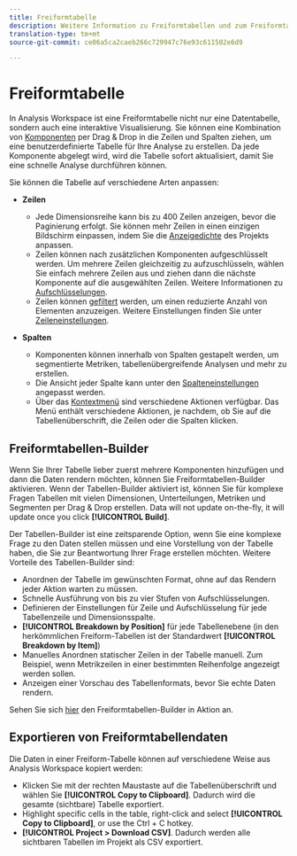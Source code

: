 ```yaml
---
title: Freiformtabelle
description: Weitere Information zu Freiformtabellen und zum Freiformtabellen-Builder
translation-type: tm+mt
source-git-commit: ce06a5ca2caeb266c729947c76e93c611502e6d9

---
```



# Freiformtabelle

In Analysis Workspace ist eine Freiformtabelle nicht nur eine Datentabelle, sondern auch eine interaktive Visualisierung. Sie können eine Kombination von [Komponenten](https://docs.adobe.com/content/help/de-DE/analytics/analyze/analysis-workspace/components/analysis-workspace-components.html) per Drag &amp; Drop in die Zeilen und Spalten ziehen, um eine benutzerdefinierte Tabelle für Ihre Analyse zu erstellen. Da jede Komponente abgelegt wird, wird die Tabelle sofort aktualisiert, damit Sie eine schnelle Analyse durchführen können.

Sie können die Tabelle auf verschiedene Arten anpassen:

* **Zeilen**
   * Jede Dimensionsreihe kann bis zu 400 Zeilen anzeigen, bevor die Paginierung erfolgt. Sie können mehr Zeilen in einen einzigen Bildschirm einpassen, indem Sie die [Anzeigedichte](https://docs.adobe.com/content/help/de-DE/analytics/analyze/analysis-workspace/build-workspace-project/view-density.html) des Projekts anpassen.
   * Zeilen können nach zusätzlichen Komponenten aufgeschlüsselt werden. Um mehrere Zeilen gleichzeitig zu aufzuschlüsseln, wählen Sie einfach mehrere Zeilen aus und ziehen dann die nächste Komponente auf die ausgewählten Zeilen. Weitere Informationen zu [Aufschlüsselungen](https://docs.adobe.com/content/help/de-DE/analytics/analyze/analysis-workspace/components/dimensions/t-breakdown-fa.html).
   * Zeilen können [gefiltert](https://docs.adobe.com/content/help/de-DE/analytics/analyze/analysis-workspace/build-workspace-project/pagination-filtering-sorting.html) werden, um einen reduzierte Anzahl von Elementen anzuzeigen. Weitere Einstellungen finden Sie unter [Zeileneinstellungen](https://docs.adobe.com/content/help/de-DE/analytics/analyze/analysis-workspace/build-workspace-project/column-row-settings/table-settings.html).

* **Spalten**
   * Komponenten können innerhalb von Spalten gestapelt werden, um segmentierte Metriken, tabellenübergreifende Analysen und mehr zu erstellen.
   * Die Ansicht jeder Spalte kann unter den [Spalteneinstellungen](https://docs.adobe.com/content/help/de-DE/analytics/analyze/analysis-workspace/build-workspace-project/column-row-settings/column-settings.html) angepasst werden.
   * Über das [Kontextmenü](https://docs.adobe.com/content/help/en/analytics-learn/tutorials/analysis-workspace/building-freeform-tables/using-the-right-click-menu.html) sind verschiedene Aktionen verfügbar. Das Menü enthält verschiedene Aktionen, je nachdem, ob Sie auf die Tabellenüberschrift, die Zeilen oder die Spalten klicken.

## Freiformtabellen-Builder

Wenn Sie Ihrer Tabelle lieber zuerst mehrere Komponenten hinzufügen und dann die Daten rendern möchten, können Sie Freiformtabellen-Builder aktivieren. Wenn der Tabellen-Builder aktiviert ist, können Sie für komplexe Fragen Tabellen mit vielen Dimensionen, Unterteilungen, Metriken und Segmenten per Drag &amp; Drop erstellen. Data will not update on-the-fly, it will update once you click **[!UICONTROL Build]**.

Der Tabellen-Builder ist eine zeitsparende Option, wenn Sie eine komplexe Frage zu den Daten stellen müssen und eine Vorstellung von der Tabelle haben, die Sie zur Beantwortung Ihrer Frage erstellen möchten. Weitere Vorteile des Tabellen-Builder sind:

* Anordnen der Tabelle im gewünschten Format, ohne auf das Rendern jeder Aktion warten zu müssen.
* Schnelle Ausführung von bis zu vier Stufen von Aufschlüsselungen.
* Definieren der Einstellungen für Zeile und Aufschlüsselung für jede Tabellenzeile und Dimensionsspalte.
* **[!UICONTROL Breakdown by Position]** für jede Tabellenebene (in den herkömmlichen Freiform-Tabellen ist der Standardwert **[!UICONTROL Breakdown by Item]**)
* Manuelles Anordnen statischer Zeilen in der Tabelle manuell. Zum Beispiel, wenn Metrikzeilen in einer bestimmten Reihenfolge angezeigt werden sollen.
* Anzeigen einer Vorschau des Tabellenformats, bevor Sie echte Daten rendern.

Sehen Sie sich [hier](https://youtu.be/GUMWiJAmMGI) den Freiformtabellen-Builder in Aktion an.

## Exportieren von Freiformtabellendaten

Die Daten in einer Freiform-Tabelle können auf verschiedene Weise aus Analysis Workspace kopiert werden:

* Klicken Sie mit der rechten Maustaste auf die Tabellenüberschrift und wählen Sie **[!UICONTROL Copy to Clipboard]**. Dadurch wird die gesamte (sichtbare) Tabelle exportiert.
* Highlight specific cells in the table, right-click and select **[!UICONTROL Copy to Clipboard]**, or use the Ctrl + C hotkey.
* **[!UICONTROL Project > Download CSV]**. Dadurch werden alle sichtbaren Tabellen im Projekt als CSV exportiert.
